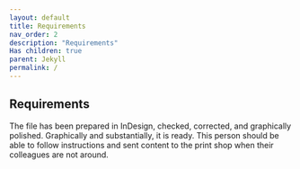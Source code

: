 ```yaml
---
layout: default
title: Requirements
nav_order: 2
description: "Requirements"
Has children: true
parent: Jekyll
permalink: /
---
```


<!-- Example of another paragraph -->
## Requirements  

The file has been prepared in InDesign, checked, corrected, and graphically polished. Graphically and substantially, it is ready. 
This person should be able to follow instructions and sent content to the print shop when their colleagues are not around.
